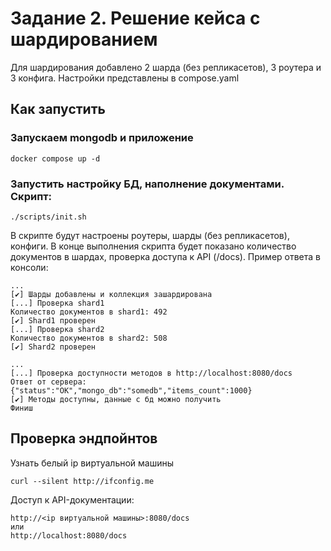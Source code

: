 # Задание 2. Решение кейса с шардированием

Для шардирования добавлено 2 шарда (без репликасетов), 3 роутера и 3 конфига. Настройки представлены в compose.yaml

## Как запустить

### Запускаем mongodb и приложение

```shell
docker compose up -d
```

### Запустить настройку БД, наполнение документами. Скрипт:

```shell
./scripts/init.sh
```

В скрипте будут настроены роутеры, шарды (без репликасетов), конфиги. В конце выполнения скрипта будет показано количество документов в шардах, проверка доступа к API (<server>/docs). Пример ответа в консоли:

```shell
...
[✔] Шарды добавлены и коллекция зашардирована
[...] Проверка shard1
Количество документов в shard1: 492
[✔] Shard1 проверен
[...] Проверка shard2
Количество документов в shard2: 508
[✔] Shard2 проверен
```

```
...
[...] Проверка доступности методов в http://localhost:8080/docs
Ответ от сервера: {"status":"OK","mongo_db":"somedb","items_count":1000}
[✔] Методы доступны, данные с бд можно получить
Финиш

```

## Проверка эндпойнтов

Узнать белый ip виртуальной машины

```shell
curl --silent http://ifconfig.me
```
Доступ к API-документации:

```
http://<ip виртуальной машины>:8080/docs
или
http://localhost:8080/docs
```
